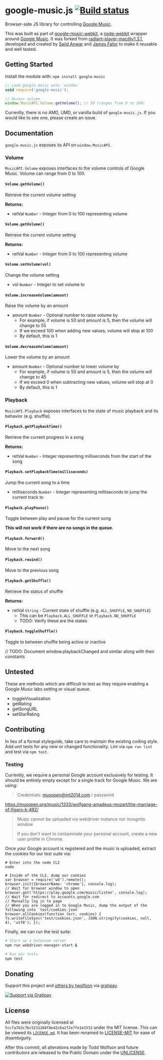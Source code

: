 # google-music.js [![Build status](https://travis-ci.org/twolfson/google-music.png?branch=master)](https://travis-ci.org/twolfson/google-music)

Browser-side JS library for controlling [Google Music][].

[Google Music]: https://play.google.com/music/

This was built as part of [google-music-webkit][], a [node-webkit][] wrapper around [Google Music][]. It was forked from [radiant-player-mac@v1.3.1][], developed and created by [Sajid Anwar][] and [James Fator][] to make it reusable and well tested.

[google-music-webkit]: https://github.com/twolfson/google-music-webkit
[node-webkit]: https://github.com/rogerwang/node-webkit
[radiant-player-mac@v1.3.1]: https://github.com/kbhomes/radiant-player-mac/tree/v1.3.1
[Sajid Anwar]: https://github.com/kbhomes/
[James Fator]: http://jamesfator.com/

## Getting Started
Install the module with: `npm install google-music`

```js
// Load google music onto `window`
void require('google-music');

// Access volume
window.MusicAPI.Volume.getVolume(); // 50 (ranges from 0 to 100)
```

Currently, there is no AMD, UMD, or vanilla build of `google-music.js`. If you would like to see one, please create an issue.

## Documentation
`google-music.js` exposes its API on `window.MusicAPI`.

### Volume
`MusicAPI.Volume` exposes interfaces to the volume controls of Google Music. Volume can range from 0 to 100.

#### `Volume.getVolume()`
Retrieve the current volume setting

**Returns:**

- retVal `Number` - Integer from 0 to 100 representing volume

#### `Volume.getVolume()`
Retrieve the current volume setting

**Returns:**

- retVal `Number` - Integer from 0 to 100 representing volume

#### `Volume.setVolume(vol)`
Change the volume setting

- vol `Number` - Integer to set volume to

#### `Volume.increaseVolume(amount)`
Raise the volume by an amount

- amount `Number` - Optional number to raise volume by
    - For example, if volume is 50 and amount is 5, then the volume will change to 55
    - If we exceed 100 when adding new values, volume will stop at 100
    - By default, this is 1

#### `Volume.decreaseVolume(amount)`
Lower the volume by an amount

- amount `Number` - Optional number to lower volume by
    - For example, if volume is 50 and amount is 5, then the volume will change to 45
    - If we exceed 0 when subtracting new values, volume will stop at 0
    - By default, this is 1

### Playback
`MusicAPI.Playback` exposes interfaces to the state of music playback and its behavior (e.g. shuffle).

#### `Playback.getPlaybackTime()`
Retrieve the current progress in a song

**Returns:**

- retVal `Number` - Integer representing milliseconds from the start of the song

#### `Playback.setPlaybackTime(milliseconds)`
Jump the current song to a time

- milliseconds `Number` - Integer representing milliseconds to jump the current track to

#### `Playback.playPause()`
Toggle between play and pause for the current song

**This will not work if there are no songs in the queue.**

#### `Playback.forward()`
Move to the next song

#### `Playback.rewind()`
Move to the previous song

#### `Playback.getShuffle()`
Retrieve the status of shuffle

**Returns:**

- retVal `String` - Current state of shuffle (e.g. `ALL_SHUFFLE`, `NO_SHUFFLE`)
    - This can be `Playback.ALL_SHUFFLE` or `Playback.NO_SHUFFLE`
    - TODO: Verify these are the states

#### `Playback.toggleShuffle()`
Toggle to between shuffle being active or inactive

// TODO: Document window.playbackChanged and similar along with their constants

## Untested
These are methods which are difficult to test as they require enabling a Google Music labs setting or visual queue.

- toggleVisualization
- getRating
- getSongURL
- setStarRating

## Contributing
In lieu of a formal styleguide, take care to maintain the existing coding style. Add unit tests for any new or changed functionality. Lint via `npm run lint` and test via `npm test`.

### Testing
Currently, we require a personal Google account exclusively for testing. It should be entirely empty except for a single track for Google Music. We are using:

> Credentials: musopen@mt2014.com / password

https://musopen.org/music/1333/wolfgang-amadeus-mozart/the-marriage-of-figaro-k-492/

> Music cannot be uploaded via webdriver instance nor incognito window
>
> If you don't want to contaminate your personal account, create a new user profile in Chrome.

Once your Google account is registered and the music is uploaded, extract the cookies for our test suite via:

```
# Enter into the node CLI
node

# Inside of the CLI, dump our cookies
var browser = require('wd').remote();
browser.init({browserName: 'chrome'}, console.log);
// Wait for browser window to open
browser.get('https://play.google.com/music/listen', console.log);
// Wait for redirect to accounts.google.com
// Manually log in to page
// When you are logged in to Google Music, dump the output of the following into `test/cookies.json`
browser.allCookies(function (err, cookies) { fs.writeFileSync('test/cookies.json', JSON.stringify(cookies, null, 4), 'utf8'); });
```

Finally, we can run the test suite:

```bash
# Start up a Selenium server
npm run webdriver-manager-start &

# Run our tests
npm test
```

## Donating
Support this project and [others by twolfson][gratipay] via [gratipay][].

[![Support via Gratipay][gratipay-badge]][gratipay]

[gratipay-badge]: https://cdn.rawgit.com/gratipay/gratipay-badge/2.x.x/dist/gratipay.png
[gratipay]: https://www.gratipay.com/twolfson/

## License
All files were originally licensed at `5ccfa7b3c7bc5231284f8e42c6a2f2e7fe1e1532` under the MIT license. This can be viewed its [`LICENSE.md`][]. It has been renamed to [LICENSE-MIT][] for ease of disambiguity.

[`LICENSE.md`]: https://github.com/twolfson/google-music.js/blob/5ccfa7b3c7bc5231284f8e42c6a2f2e7fe1e1532/LICENSE.md
[LICENSE-MIT]: LICENSE-MIT

After this commit, all alterations made by Todd Wolfson and future contributors are released to the Public Domain under the [UNLICENSE][].

[UNLICENSE]: UNLICENSE
